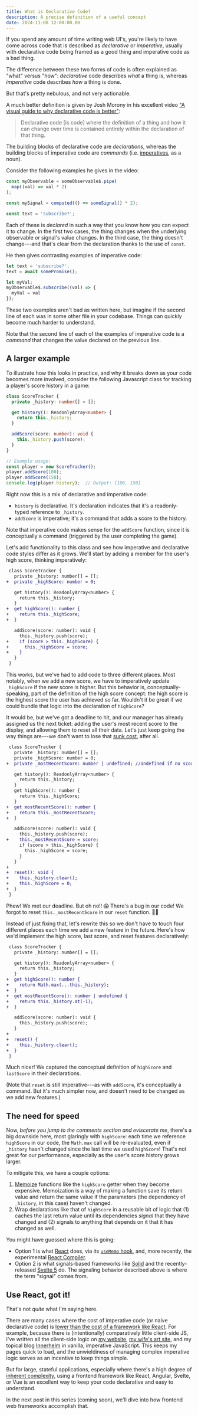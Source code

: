 ```yaml
---
title: What is Declarative Code?
description: A precise definition of a useful concept
date: 2024-11-08 12:00:00.00
---
```


If you spend any amount of time writing web UI's, you're likely to have come across code that is described as _declarative_ or _imperative_, usually with declarative code being framed as a good thing and imperative code as a bad thing.

The difference between these two forms of code is often explained as "what" versus "how": _declarative_ code describes _what_ a thing is, whereas _imperative_ code describes _how_ a thing is done.

But that's pretty nebulous, and not very actionable.

A much better definition is given by Josh Morony in his excellent video ["A visual guide to why declarative code is better"](https://www.youtube.com/watch?v=ZnaThaXb7JM):

> Declarative code [is code] where the definition of a thing and how it can change over time is contained entirely within the declaration of that thing.

The building blocks of declarative code are _declarations_, whereas the building blocks of imperative code are _commands_ (i.e. [imperatives](https://www.merriam-webster.com/dictionary/imperative#dictionary-entry-2), as a noun).

Consider the following examples he gives in the video:

```js
const myObservable = someObservable$.pipe(
  map((val) => val * 2)
);

const mySignal = computed(() => someSignal() * 2);

const text = 'subscribe?';
```

Each of these is _declared_ in such a way that you know how you can expect it to change. In the first two cases, the thing changes when the underlying observable or signal's value changes. In the third case, the thing doesn't change---and that's clear from the declaration thanks to the use of `const`.

He then gives contrasting examples of imperative code:

```js
let text = 'subscribe?';
text = await somePromise();

let myVal;
myObservable$.subscribe((val) => {
  myVal = val
});
```

These two examples aren't bad as written here, but imagine if the second line of each was in some other file in your codebase. Things can quickly become much harder to understand.

Note that the second line of each of the examples of imperative code is a _command_ that changes the value declared on the previous line.

## A larger example

To illustrate how this looks in practice, and why it breaks down as your code becomes more involved, consider the following Javascript class for tracking a player's score history in a game:

```ts
class ScoreTracker {
  private _history: number[] = [];

  get history(): ReadonlyArray<number> {
    return this._history;
  }

  addScore(score: number): void {
    this._history.push(score);
  }
}

// Example usage:
const player = new ScoreTracker();
player.addScore(100);
player.addScore(150);
console.log(player.history);  // Output: [100, 150]
```

Right now this is a mix of declarative and imperative code:

- `history` is declarative. It's declaration indicates that it's a readonly-typed reference to `_history`.
- `addScore` is imperative; it's a command that adds a score to the history.

Note that imperative code makes sense for the `addScore` function, since it is conceptually a command (triggered by the user completing the game).

Let's add functionality to this class and see how imperative and declarative code styles differ as it grows. We'll start by adding a member for the user's high score, thinking imperatively:

```diff lang="ts"
 class ScoreTracker {
   private _history: number[] = [];
+  private _highScore: number = 0;

   get history(): ReadonlyArray<number> {
     return this._history;
   }
+  get highScore(): number {
+    return this._highScore;
+  }

   addScore(score: number): void {
     this._history.push(score);
+    if (score > this._highScore) {
+      this._highScore = score;
+    }
   }
 }
```

This works, but we've had to add code to three different places. Most notably, when we add a new score, we have to imperatively update `_highScore` if the new score is higher. But this behavior is, conceptually-speaking, part of the definition of the high score concept: the high score is the highest score the user has achieved so far. Wouldn't it be great if we could bundle that logic into the declaration of `highScore`?

It would be, but we've got a deadline to hit, and our manager has already assigned us the next ticket: adding the user's most recent score to the display, and allowing them to reset all their data. Let's just keep going the way things are---we don't want to lose that [sunk cost](https://en.wikipedia.org/wiki/Sunk_cost#Fallacy_effect), after all.

```diff lang="ts"
 class ScoreTracker {
   private _history: number[] = [];
   private _highScore: number = 0;
+  private _mostRecentScore: number | undefined; //Undefined if no scores yet

   get history(): ReadonlyArray<number> {
     return this._history;
   }
   get highScore(): number {
     return this._highScore;
   }
+  get mostRecentScore(): number {
+    return this._mostRecentScore;
+  }

   addScore(score: number): void {
     this._history.push(score);
+    this._mostRecentScore = score;
     if (score > this._highScore) {
       this._highScore = score;
     }
   }
+
+  reset(): void {
+    this._history.clear();
+    this._highScore = 0;
+  }
 }
```

Phew! We met our deadline. But oh no!! 😱 There's a bug in our code! We forgot to reset `this._mostRecentScore` in our `reset` function. 🤦‍♂️

Instead of just fixing that, let's rewrite this so we don't have to touch four different places each time we add a new feature in the future. Here's how we'd implement the high score, last score, and reset features declaratively:

```diff lang="ts"
 class ScoreTracker {
   private _history: number[] = [];

   get history(): ReadonlyArray<number> {
     return this._history;
   }
+  get highScore(): number {
+    return Math.max(...this._history);
+  }
+  get mostRecentScore(): number | undefined {
+    return this._history.at(-1);
+  }

   addScore(score: number): void {
     this._history.push(score);
   }
+
+  reset() {
+    this._history.clear();
+  }
 }
```

Much nicer! We captured the conceptual definition of `highScore` and `lastScore` in their declarations.

(Note that `reset` is still imperative---as with `addScore`, it's conceptually a command. But it's much simpler now, and doesn't need to be changed as we add new features.)

## The need for speed

Now, _before you jump to the comments section and eviscerate me_, there's a big downside here, most glaringly with `highScore`: each time we reference `highScore` in our code, the `Math.max` call will be re-evaluated, even if `_history` hasn't changed since the last time we used `highScore`! That's not great for our performance, especially as the user's score history grows larger.

To mitigate this, we have a couple options:

1. [Memoize](https://en.wikipedia.org/wiki/Memoization) functions like the `highScore` getter when they become expensive. Memoization is a way of making a function save its return value and return the same value if the parameters (the dependency of `_history`, in this case) haven't changed.
2. Wrap declarations like that of `highScore` in a reusable bit of logic that (1) caches the last return value until its dependencies _signal_ that they have changed and (2) signals to anything that depends on it that it has changed as well.

You might have guessed where this is going:

- Option 1 is what [React](https://react.dev/) does, via its [`useMemo` hook](https://react.dev/reference/react/useMemo), and, more recently, the experimental [React Compiler](https://react.dev/learn/react-compiler).
- Option 2 is what signals-based frameworks like [Solid](https://www.solidjs.com/) and the recently-released [Svelte 5](https://svelte.dev/blog/svelte-5-is-alive) do. The signaling behavior described above is where the term "signal" comes from.

## Use React, got it!

That's not *quite* what I'm saying here.

There are many cases where the cost of imperative code (or naive declarative code) is [lower than the cost of a framework like React](/posts/software/free-lunches). For example, because there is (intentionally) comparatively little client-side JS, I've written all the client-side logic on [my website](/), [my wife's art site](https://evelynescobar.art), and my topical blog [Innerhelm](https://innerhelm.com) in vanilla, imperative JavaScript. This keeps my pages quick to load, and the unwieldiness of managing complex imperative logic serves as an incentive to keep things simple.

But for large, stateful applications, especially where there's a high degree of [inherent complexity](https://lawsofux.com/teslers-law/), using a frontend framework like React, Angular, Svelte, or Vue is an excellent way to keep your code declarative and easy to understand.

In the next post in this series (coming soon), we'll dive into how frontend web frameworks accomplish that.
